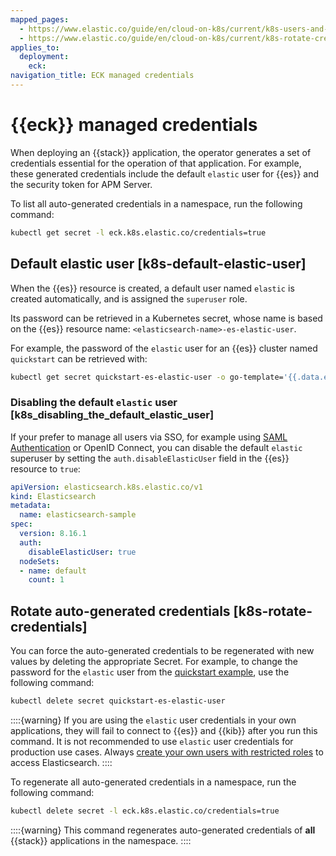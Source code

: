 ```yaml
---
mapped_pages:
  - https://www.elastic.co/guide/en/cloud-on-k8s/current/k8s-users-and-roles.html
  - https://www.elastic.co/guide/en/cloud-on-k8s/current/k8s-rotate-credentials.html
applies_to:
  deployment:
    eck:
navigation_title: ECK managed credentials
---
```


# {{eck}} managed credentials

When deploying an {{stack}} application, the operator generates a set of credentials essential for the operation of that application. For example, these generated credentials include the default `elastic` user for {{es}} and the security token for APM Server.

To list all auto-generated credentials in a namespace, run the following command:

```sh
kubectl get secret -l eck.k8s.elastic.co/credentials=true
```

## Default elastic user [k8s-default-elastic-user]

When the {{es}} resource is created, a default user named `elastic` is created automatically, and is assigned the `superuser` role.

Its password can be retrieved in a Kubernetes secret, whose name is based on the {{es}} resource name: `<elasticsearch-name>-es-elastic-user`.

For example, the password of the `elastic` user for an {{es}} cluster named `quickstart` can be retrieved with:

```sh
kubectl get secret quickstart-es-elastic-user -o go-template='{{.data.elastic | base64decode}}'
```

### Disabling the default `elastic` user [k8s_disabling_the_default_elastic_user]

If your prefer to manage all users via SSO, for example using [SAML Authentication](../../../deploy-manage/users-roles/cluster-or-deployment-auth/saml.md) or OpenID Connect, you can disable the default `elastic` superuser by setting the `auth.disableElasticUser` field in the {{es}} resource to `true`:

```yaml
apiVersion: elasticsearch.k8s.elastic.co/v1
kind: Elasticsearch
metadata:
  name: elasticsearch-sample
spec:
  version: 8.16.1
  auth:
    disableElasticUser: true
  nodeSets:
  - name: default
    count: 1
```

## Rotate auto-generated credentials [k8s-rotate-credentials]

You can force the auto-generated credentials to be regenerated with new values by deleting the appropriate Secret. For example, to change the password for the `elastic` user from the [quickstart example](../../../deploy-manage/deploy/cloud-on-k8s/deploy-an-orchestrator.md), use the following command:

```sh
kubectl delete secret quickstart-es-elastic-user
```

::::{warning}
If you are using the `elastic` user credentials in your own applications, they will fail to connect to {{es}} and {{kib}} after you run this command. It is not recommended to use `elastic` user credentials for production use cases. Always [create your own users with restricted roles](../../../deploy-manage/users-roles/cluster-or-deployment-auth/native.md) to access Elasticsearch.
::::


To regenerate all auto-generated credentials in a namespace, run the following command:

```sh
kubectl delete secret -l eck.k8s.elastic.co/credentials=true
```

::::{warning}
This command regenerates auto-generated credentials of **all** {{stack}} applications in the namespace.
::::
